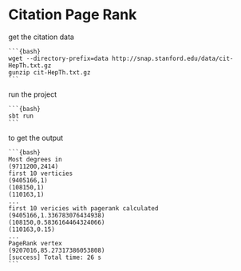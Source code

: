 # Citation Page Rank

get the citation data

    ```{bash}
    wget --directory-prefix=data http://snap.stanford.edu/data/cit-HepTh.txt.gz
    gunzip cit-HepTh.txt.gz
    ```

run the project

    ```{bash}
    sbt run
    ```

to get the output

    ```{bash}
    Most degrees in
    (9711200,2414)
    first 10 verticies
    (9405166,1)
    (108150,1)
    (110163,1)
    ...
    first 10 vericies with pagerank calculated
    (9405166,1.336783076434938)
    (108150,0.5836164464324066)
    (110163,0.15)
    ...
    PageRank vertex
    (9207016,85.27317386053808)
    [success] Total time: 26 s
    ```

